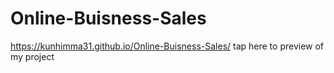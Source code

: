 # Online-Buisness-Sales
https://kunhimma31.github.io/Online-Buisness-Sales/    tap here to preview of my project

